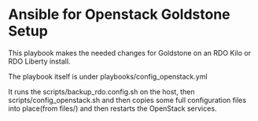  Ansible for Openstack Goldstone Setup
 =====================================

This playbook makes the needed changes for Goldstone on an
RDO Kilo or RDO Liberty install.

The playbook itself is under playbooks/config_openstack.yml

It runs the scripts/backup_rdo.config.sh on the host, then
scripts/config_openstack.sh and then copies some full configuration
files into place(from files/) and then restarts the OpenStack services.

